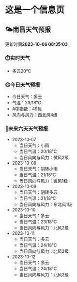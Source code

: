 # 这是一个信息页 
## 🌤️**南昌**天气预报
更新时间**2023-10-06 08:35:03**
### ⏱️实时天气
- 多云20℃
### 😊今日天气预报
- 今日天气：多云
- 气温：23/18℃
- AQI指数：49优
- 风向与风力：西北风4级
### 🤩未来六天天气预报
- 2023-10-07
  - 当日天气：小雨
  - 当日气温：20/18℃
  - 当日风向与风力：微风2级
- 2023-10-08
  - 当日天气：阴转小雨
  - 当日气温：21/18℃
  - 当日风向与风力：微风1级
- 2023-10-09
  - 当日天气：阴转多云
  - 当日气温：21/18℃
  - 当日风向与风力：东北风1级
- 2023-10-10
  - 当日天气：多云
  - 当日气温：23/18℃
  - 当日风向与风力：北风2级
- 2023-10-11
  - 当日天气：多云
  - 当日气温：24/18℃
  - 当日风向与风力：北风2级
- 2023-10-12
  - 当日天气：多云
  - 当日气温：24/18℃
  - 当日风向与风力：北风2级

